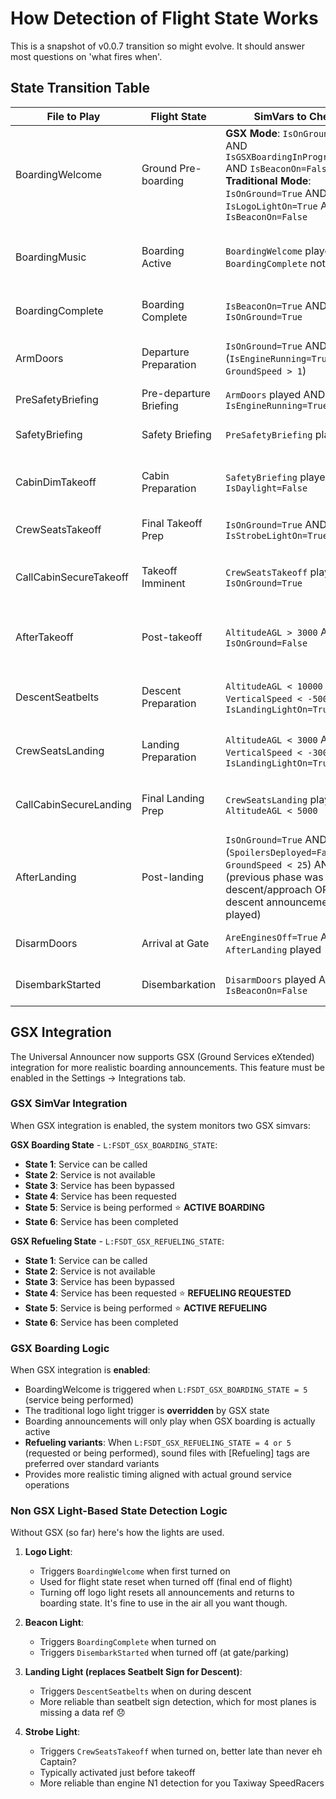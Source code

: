 # How Detection of Flight State Works

This is a snapshot of v0.0.7 transition so might evolve. It should answer most questions on 'what fires when'.

## State Transition Table

| File to Play | Flight State | SimVars to Check | Timing Logic |
|--------------|--------------|------------------|--------------|
| BoardingWelcome | Ground Pre-boarding | **GSX Mode**: `IsOnGround=True` AND `IsGSXBoardingInProgress=True` AND `IsBeaconOn=False` <br>**Traditional Mode**: `IsOnGround=True` AND `IsLogoLightOn=True` AND `IsBeaconOn=False` | Play once when GSX boarding starts OR logo light first turns on, then repeat every 5 minutes until BoardingComplete |
| BoardingMusic | Boarding Active | `BoardingWelcome` played AND `BoardingComplete` not played | Loop continuously until BoardingComplete or next BoardingWelcome |
| BoardingComplete | Boarding Complete | `IsBeaconOn=True` AND `IsOnGround=True` | Play once when beacon first turned on |
| ArmDoors | Departure Preparation | `IsOnGround=True` AND (`IsEngineRunning=True` OR `GroundSpeed > 1`) | Play once when engines start or aircraft begins moving |
| PreSafetyBriefing | Pre-departure Briefing | `ArmDoors` played AND `IsEngineRunning=True` | **Wait for ArmDoors to finish playing** |
| SafetyBriefing | Safety Briefing | `PreSafetyBriefing` played | **Wait for PreSafetyBriefing to finish playing** |
| CabinDimTakeoff | Cabin Preparation | `SafetyBriefing` played AND `IsDaylight=False` | **Wait for SafetyBriefing to finish playing + 10 seconds** |
| CrewSeatsTakeoff | Final Takeoff Prep | `IsOnGround=True` AND `IsStrobeLightOn=True` | When strobe lights are turned on (takeoff imminent) |
| CallCabinSecureTakeoff | Takeoff Imminent | `CrewSeatsTakeoff` played AND `IsOnGround=True` | **Wait for CrewSeatsTakeoff to finish playing + 5 seconds** |
| AfterTakeoff | Post-takeoff | `AltitudeAGL > 3000` AND `IsOnGround=False` | **Wait 2 minutes after takeoff detected (independent timing)** |
| DescentSeatbelts | Descent Preparation | `AltitudeAGL < 10000` AND `VerticalSpeed < -500` AND `IsLandingLightOn=True` | When descending below 10000ft with landing lights on |
| CrewSeatsLanding | Landing Preparation | `AltitudeAGL < 3000` AND `VerticalSpeed < -300` AND `IsLandingLightOn=True` | During final approach phase with landing lights on |
| CallCabinSecureLanding | Final Landing Prep | `CrewSeatsLanding` played AND `AltitudeAGL < 5000` | **Wait for CrewSeatsLanding to finish playing + 10 seconds** |
| AfterLanding | Post-landing | `IsOnGround=True` AND (`SpoilersDeployed=False` OR `GroundSpeed < 25`) AND (previous phase was descent/approach OR descent announcements played) | After landing and spoilers retracted OR ground speed below 25 knots |
| DisarmDoors | Arrival at Gate | `AreEnginesOff=True` AND `AfterLanding` played | **Wait for AfterLanding to finish playing** |
| DisembarkStarted | Disembarkation | `DisarmDoors` played AND `IsBeaconOn=False` | **Wait for DisarmDoors to finish playing** |

## GSX Integration

The Universal Announcer now supports GSX (Ground Services eXtended) integration for more realistic boarding announcements. This feature must be enabled in the Settings → Integrations tab.

### GSX SimVar Integration

When GSX integration is enabled, the system monitors two GSX simvars:

**GSX Boarding State** - `L:FSDT_GSX_BOARDING_STATE`:
- **State 1**: Service can be called
- **State 2**: Service is not available
- **State 3**: Service has been bypassed
- **State 4**: Service has been requested
- **State 5**: Service is being performed ⭐ **ACTIVE BOARDING**
- **State 6**: Service has been completed

**GSX Refueling State** - `L:FSDT_GSX_REFUELING_STATE`:
- **State 1**: Service can be called
- **State 2**: Service is not available
- **State 3**: Service has been bypassed
- **State 4**: Service has been requested ⭐ **REFUELING REQUESTED**
- **State 5**: Service is being performed ⭐ **ACTIVE REFUELING**
- **State 6**: Service has been completed

### GSX Boarding Logic

When GSX integration is **enabled**:
- BoardingWelcome is triggered when `L:FSDT_GSX_BOARDING_STATE = 5` (service being performed)
- The traditional logo light trigger is **overridden** by GSX state
- Boarding announcements will only play when GSX boarding is actually active
- **Refueling variants**: When `L:FSDT_GSX_REFUELING_STATE = 4 or 5` (requested or being performed), sound files with [Refueling] tags are preferred over standard variants
- Provides more realistic timing aligned with actual ground service operations
### Non GSX Light-Based State Detection Logic

Without GSX (so far) here's how the lights are used.

1. **Logo Light**:
   - Triggers `BoardingWelcome` when first turned on
   - Used for flight state reset when turned off (final end of flight)
   - Turning off logo light resets all announcements and returns to boarding state. It's fine to use in the air all you want though.

2. **Beacon Light**:
   - Triggers `BoardingComplete` when turned on
   - Triggers `DisembarkStarted` when turned off (at gate/parking)

3. **Landing Light (replaces Seatbelt Sign for Descent)**:
   - Triggers `DescentSeatbelts` when on during descent
   - More reliable than seatbelt sign detection, which for most planes is missing a data ref 😞

4. **Strobe Light**:
   - Triggers `CrewSeatsTakeoff` when turned on, better late than never eh Captain?
   - Typically activated just before takeoff
   - More reliable than engine N1 detection for you Taxiway SpeedRacers